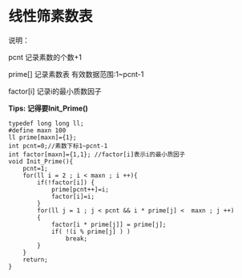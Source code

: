 # 线性筛素数表

说明：

pcnt 记录素数的个数+1

prime[] 记录素数表 有效数据范围:1~pcnt-1

factor[i] 记录i的最小质数因子


**Tips: 记得要Init_Prime()**

```
typedef long long ll;
#define maxn 100
ll prime[maxn]={1};
int pcnt=0;//素数下标1~pcnt-1
int factor[maxn]={1,1}; //factor[i]表示i的最小质因子
void Init_Prime(){
    pcnt=1;
    for(ll i = 2 ; i < maxn ; i ++){
        if(!factor[i]) {
            prime[pcnt++]=i;
            factor[i]=i;
        }
        for(ll j = 1 ; j < pcnt && i * prime[j] <  maxn ; j ++)
        {
            factor[i * prime[j]] = prime[j];
            if( !(i % prime[j] ) )
                break;
        }
    }
    return;
}
```